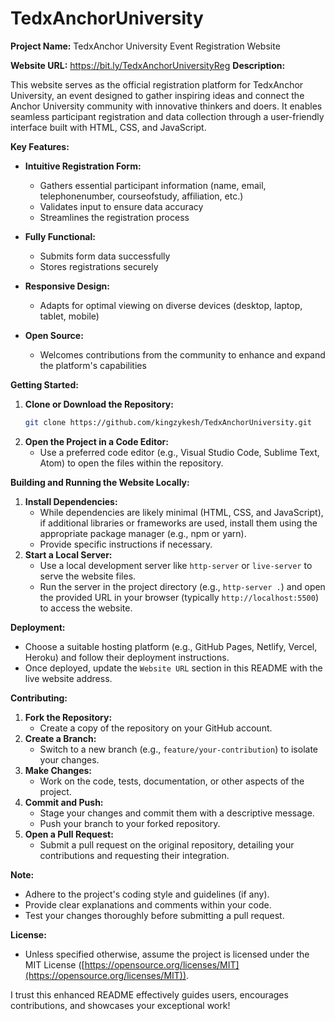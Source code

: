 # TedxAnchorUniversity

**Project Name:** TedxAnchor University Event Registration Website

**Website URL:** https://bit.ly/TedxAnchorUniversityReg
**Description:**

This website serves as the official registration platform for TedxAnchor University, an event designed to gather inspiring ideas and connect the Anchor University community with innovative thinkers and doers. It enables seamless participant registration and data collection through a user-friendly interface built with HTML, CSS, and JavaScript.

**Key Features:**

- **Intuitive Registration Form:**
    - Gathers essential participant information (name, email, telephonenumber, courseofstudy, affiliation, etc.)
    - Validates input to ensure data accuracy
    - Streamlines the registration process

- **Fully Functional:**
    - Submits form data successfully
    - Stores registrations securely

- **Responsive Design:**
    - Adapts for optimal viewing on diverse devices (desktop, laptop, tablet, mobile)

- **Open Source:**
    - Welcomes contributions from the community to enhance and expand the platform's capabilities

**Getting Started:**

1. **Clone or Download the Repository:**
   ```bash
   git clone https://github.com/kingzykesh/TedxAnchorUniversity.git
   ```
2. **Open the Project in a Code Editor:**
   - Use a preferred code editor (e.g., Visual Studio Code, Sublime Text, Atom) to open the files within the repository.

**Building and Running the Website Locally:**

1. **Install Dependencies:**
   - While dependencies are likely minimal (HTML, CSS, and JavaScript), if additional libraries or frameworks are used, install them using the appropriate package manager (e.g., npm or yarn).
   - Provide specific instructions if necessary.
2. **Start a Local Server:**
   - Use a local development server like `http-server` or `live-server` to serve the website files.
   - Run the server in the project directory (e.g., `http-server .`) and open the provided URL in your browser (typically `http://localhost:5500`) to access the website.

**Deployment:**

- Choose a suitable hosting platform (e.g., GitHub Pages, Netlify, Vercel, Heroku) and follow their deployment instructions.
- Once deployed, update the `Website URL` section in this README with the live website address.

**Contributing:**

1. **Fork the Repository:**
   - Create a copy of the repository on your GitHub account.
2. **Create a Branch:**
   - Switch to a new branch (e.g., `feature/your-contribution`) to isolate your changes.
3. **Make Changes:**
   - Work on the code, tests, documentation, or other aspects of the project.
4. **Commit and Push:**
   - Stage your changes and commit them with a descriptive message.
   - Push your branch to your forked repository.
5. **Open a Pull Request:**
   - Submit a pull request on the original repository, detailing your contributions and requesting their integration.

**Note:**

- Adhere to the project's coding style and guidelines (if any).
- Provide clear explanations and comments within your code.
- Test your changes thoroughly before submitting a pull request.

**License:**

- Unless specified otherwise, assume the project is licensed under the MIT License ([https://opensource.org/licenses/MIT](https://opensource.org/licenses/MIT)).

I trust this enhanced README effectively guides users, encourages contributions, and showcases your exceptional work!

